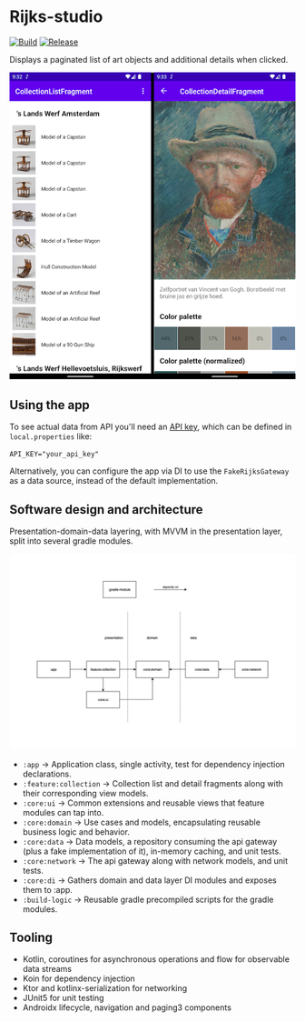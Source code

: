 # Rijks-studio
[![Build](https://github.com/kyrillosgait/rijks-studio/actions/workflows/build.yaml/badge.svg)](https://github.com/kyrillosgait/rijks-studio/actions/workflows/build.yaml) [![Release](https://github.com/kyrillosgait/rijks-studio/actions/workflows/release.yaml/badge.svg?branch=develop)](https://github.com/kyrillosgait/rijks-studio/actions/workflows/release.yaml)

Displays a paginated list of art objects and additional details when clicked.

![list detail screens](/images/list-detail-screens.png)

## Using the app

To see actual data from API you'll need an [API key](https://data.rijksmuseum.nl/object-metadata/api/), which can be defined in `local.properties` like:
```
API_KEY="your_api_key"
```

Alternatively, you can configure the app via DI to use the `FakeRijksGateway` as a data source, instead of the default implementation.

## Software design and architecture
Presentation-domain-data layering, with MVVM in the presentation layer, split into several gradle modules.

![gradle modules](/images/modules.png)

- `:app` -> Application class, single activity, test for dependency injection declarations.
- `:feature:collection` -> Collection list and detail fragments along with their corresponding view models.
- `:core:ui` -> Common extensions and reusable views that feature modules can tap into.
- `:core:domain` -> Use cases and models, encapsulating reusable business logic and behavior.
- `:core:data` -> Data models, a repository consuming the api gateway (plus a fake implementation of it), in-memory caching, and unit tests.
- `:core:network` -> The api gateway along with network models, and unit tests.
- `:core:di` -> Gathers domain and data layer DI modules and exposes them to :app.
- `:build-logic` -> Reusable gradle precompiled scripts for the gradle modules.

## Tooling
- Kotlin, coroutines for asynchronous operations and flow for observable data streams
- Koin for dependency injection
- Ktor and kotlinx-serialization for networking
- JUnit5 for unit testing
- Androidx lifecycle, navigation and paging3 components